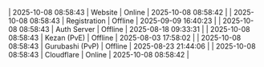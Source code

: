 | 2025-10-08 08:58:43 | Website | Online | 2025-10-08 08:58:42 |
| 2025-10-08 08:58:43 | Registration | Offline | 2025-09-09 16:40:23 |
| 2025-10-08 08:58:43 | Auth Server | Offline | 2025-08-18 09:33:31 |
| 2025-10-08 08:58:43 | Kezan (PvE) | Offline | 2025-08-03 17:58:02 |
| 2025-10-08 08:58:43 | Gurubashi (PvP) | Offline | 2025-08-23 21:44:06 |
| 2025-10-08 08:58:43 | Cloudflare | Online | 2025-10-08 08:58:42 |
